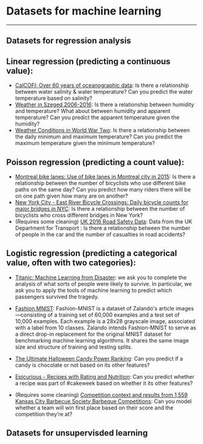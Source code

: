 # Datasets for machine learning

---

## Datasets for regression analysis

## Linear regression (predicting a continuous value):
- [CalCOFI: Over 60 years of oceanographic data](https://www.kaggle.com/sohier/calcofi): Is there a relationship between water salinity & water temperature? Can you predict the water temperature based on salinity?
- [Weather in Szeged 2006-2016](https://www.kaggle.com/budincsevity/szeged-weather): Is there a relationship between humidity and temperature? What about between humidity and apparent temperature? Can you predict the apparent temperature given the humidity?
- [Weather Conditions in World War Two](https://www.kaggle.com/smid80/weatherww2/data): Is there a relationship between the daily minimum and maximum temperature? Can you predict the maximum temperature given the minimum temperature?

## Poisson regression (predicting a count value):
- [Montreal bike lanes: Use of bike lanes in Montreal city in 2015](https://www.kaggle.com/pablomonleon/montreal-bike-lanes): Is there a relationship between the number of bicyclists who use different bike paths on the same day? Can you predict how many riders there will be on one path given how many are on another?
- [New York City - East River Bicycle Crossings: Daily bicycle counts for major bridges in NYC](https://www.kaggle.com/new-york-city/nyc-east-river-bicycle-crossings): Is there a relationship between the number of bicyclists who cross different bridges in New York?
- (Requires some cleaning) [UK 2016 Road Safety Data](https://www.kaggle.com/bluehorseshoe/uk-2016-road-safety-data/data): Data from the UK Department for Transport : Is there a relationship between the number of people in the car and the number of casualties in road accidents?

## Logistic regression (predicting a categorical value, often with two categories):

- [Titanic: Machine Learning from Disaster](https://www.kaggle.com/c/titanic): we ask you to complete the analysis of what sorts of people were likely to survive. In particular, we ask you to apply the tools of machine learning to predict which passengers survived the tragedy.

- [Fashion MNIST](https://www.kaggle.com/zalando-research/fashionmnist): Fashion-MNIST is a dataset of Zalando's article images—consisting of a training set of 60,000 examples and a test set of 10,000 examples. Each example is a 28x28 grayscale image, associated with a label from 10 classes. Zalando intends Fashion-MNIST to serve as a direct drop-in replacement for the original MNIST dataset for benchmarking machine learning algorithms. It shares the same image size and structure of training and testing splits.

- [The Ultimate Halloween Candy Power Ranking](https://www.kaggle.com/fivethirtyeight/the-ultimate-halloween-candy-power-ranking/): Can you predict if a candy is chocolate or not based on its other features?

- [Epicurious - Recipes with Rating and Nutrition](https://www.kaggle.com/hugodarwood/epirecipes): Can you predict whether a recipe was part of #cakeweek based on whether it its other features?

- (Requires some cleaning) [Competition context and results from 1,559 Kansas City Barbecue Society Barbeque Competitions](https://www.kaggle.com/jaysobel/kcbs-bbq/): Can you model whether a team will win first place based on their score and the competition they’re at?

## Datasets for unsupervisded learning

